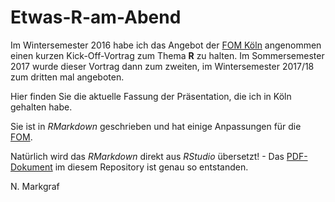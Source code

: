 # Etwas-R-am-Abend

Im Wintersemester 2016 habe ich das Angebot der [FOM Köln](https://www.fom.de/hochschulzentren/studium-in-koeln.html) angenommen einen kurzen Kick-Off-Vortrag zum Thema **R** zu halten. 
Im Sommersemester 2017 wurde dieser Vortrag dann zum zweiten, im Wintersemester 2017/18 zum dritten mal angeboten.

Hier finden Sie die aktuelle Fassung der Präsentation, die ich in Köln gehalten habe.

Sie ist in *RMarkdown* geschrieben und hat einige Anpassungen für die [FOM](http://www.fom.de).

Natürlich wird das *RMarkdown* direkt aus *RStudio* übersetzt! - Das [PDF-Dokument](https://github.com/NMarkgraf/Etwas-R-am-Abend/raw/master/Etwas-R-am-Abend-RELOADED.pdf) im diesem Repository ist genau so entstanden.

N. Markgraf
